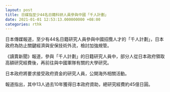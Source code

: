 ```yaml
---
layout: post
title: 日媒指至少44名日籍科研人員參與中國「千人計劃」
date: 2021-01-01 12:53:13.000000000 +08:00
categories: rthk
---
```


日本傳媒報道，至少有44名日籍研究人員參與中國招攬人才的「千人計劃」，日本政府為防止關鍵經濟與安保技術外流，檢討加強規管。

《讀賣新聞》報道，參與「千人計劃」的日籍研究人員中，部分人從日本政府領取高額研究經費後，再前往與中國軍隊有關的大學研究。

日本政府將要求接受政府資金的研究人員，公開海外相關活動。

報道指出，其中13人過去10年獲得日本政府資助，總研究經費約45億日圓。
